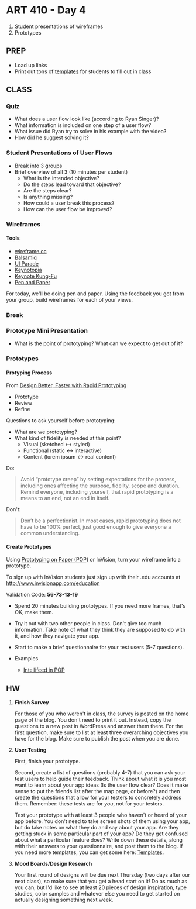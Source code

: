 ART 410 - Day 4
=======================================

1. Student presentations of wireframes
2. Prototypes


PREP
---------------------------------------
- Load up links
- Print out tons of [templates](http://cdn.shopify.com/s/files/1/0042/9602/files/iphoneSketchpad_a4_v9-BW.pdf)
 for students to fill out in class




CLASS
---------------------------------------


### Quiz
- What does a user flow look like (according to Ryan Singer)?
- What information is included on one step of a user flow?
- What issue did Ryan try to solve in his example with the video?
- How did he suggest solving it?



### Student Presentations of User Flows
- Break into 3 groups
- Brief overview of all 3 (10 minutes per student)
	- What is the intended objective?
	- Do the steps lead toward that objective?
	- Are the steps clear?
	- Is anything missing?
	- How could a user break this process?
	- How can the user flow be improved?



### Wireframes


#### Tools
- [wireframe.cc](http://wireframe.cc)
- [Balsamiq](http://www.balsamiq.com/)
- [UI Parade](http://webzap.uiparade.com/)
- [Keynotopia](http://keynotopia.com/)
- [Keynote Kung-Fu](http://keynotekungfu.com/)
- [Pen and Paper](http://speckyboy.com/2011/05/29/20-effective-examples-of-web-and-mobile-wireframe-sketches/)

For today, we'll be doing pen and paper. Using the feedback you got from your group, build wireframes for each of your views. 


	
### Break

### Prototype Mini Presentation

- What is the point of prototyping? What can we expect to get out of it?


### Prototypes

#### Protyping Process
From [Design Better, Faster with Rapid Prototyping](http://www.smashingmagazine.com/2010/06/16/design-better-faster-with-rapid-prototyping/)

- Prototype
- Review
- Refine 

Questions to ask yourself before prototyping:	
- What are we prototyping?
- What kind of fidelity is needed at this point?
	- Visual (sketched ↔ styled)
	- Functional (static ↔ interactive)
	- Content (lorem ipsum ↔ real content)

Do:
> Avoid “prototype creep” by setting expectations for the process, including ones affecting the purpose, fidelity, scope and duration. Remind everyone, including yourself, that rapid prototyping is a means to an end, not an end in itself.

Don't:
> Don’t be a perfectionist. In most cases, rapid prototyping does not have to be 100% perfect, just good enough to give everyone a common understanding.



#### Create Prototypes

Using [Prototyping on Paper (POP)](https://popapp.in/) or InVision, turn your wireframe into a prototype.

To sign up with InVision students just sign up with their .edu accounts at http://www.invisionapp.com/education

Validation Code: **56-73-13-19**

- Spend 20 minutes building prototypes. If you need more frames, that's OK, make them.
- Try it out with two other people in class. Don't give too much information. Take note of what they think they are supposed to do with it, and how they navigate your app. 
- Start to make a brief questionnaire for your test users (5-7 questions).



- Examples
	- [Intellifeed in POP](https://popapp.in/w#!/projects/528ad83f2a1b9d8e51003df9/preview)




HW
---------------------------------------

1. **Finish Survey**

	For those of you who weren't in class, the survey is posted on the home page of the blog. You don't need to print it out. Instead, copy the questions to a new post in WordPress and answer them there. For the first question, make sure to list at least three overarching objectives you have for the blog. Make sure to publish the post when you are done.
	
	
3. **User Testing**

	First, finish your prototype.

	Second, create a list of questions (probably 4-7) that you can ask your test users to help guide their feedback. Think about what it is you most want to learn about your app ideas (Is the user flow clear? Does it make sense to put the friends list after the map page, or before?) and then create the questions that allow for your testers to concretely address them. Remember: these tests are for *you*, not for your testers. 

	Test your prototype with at least 3 people who haven't or heard of your app before. You don't need to take screen shots of them using your app, but do take notes on what they do and say about your app. Are they getting stuck in some particular part of your app? Do they get confused about what a particular feature does? Write down these details, along with their answers to your questionnaire, and post them to the blog. If you need more templates, you can get some here: [Templates](http://cdn.shopify.com/s/files/1/0042/9602/files/iphoneSketchpad_a4_v9-BW.pdf).


4. **Mood Boards/Design Research**

	Your first round of designs will be due next Thursday (two days after our next class), so make sure that you get a head start on it! Do as much as you can, but I'd like to see at least 20 pieces of design inspiration, type studies, color samples and whatever else you need to get started on actually designing something next week.




